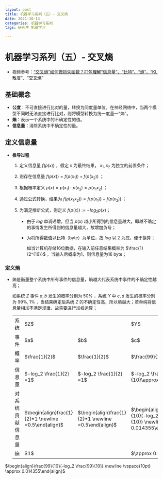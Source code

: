 ```yaml
---
layout: post
title: 机器学习系列（五）- 交叉熵
date: 2021-10-13
categories: 机器学习系列
tags: 研究生 机器学习

---
```


# 机器学习系列（五）- 交叉熵

- 视频参考：[“交叉熵”如何做损失函数？打包理解“信息量”、“比特”、“熵”、“KL散度”、“交叉熵”](https://www.bilibili.com/video/BV15V411W7VB)

## 基础概念

- **公度**：不可直接进行比对的量，转换为同度量单位。在神经网络中，当两个模型不同时无法直接进行比对，则将模型转换为统一度量—“熵”。
- **熵**：表示一个系统中的不确定性的值。
- **信息量**：消除系统中不确定性的量。

## 定义信息量

- **推导过程**

  1. 定义信息量 $f(p(x))$ ，假定 $x$ 为最终结果， $x_1,x_2$ 为独立的前置条件；

  2. 则存在信息量 $f(p(x))=f(p(x_1))+f(p(x_2))$ ；

  3. 根据概率定义 $p(x)=p(x_1)·p(x_2)=p(x_1x_2)$ ；

  4. 通过公式转换，结果为 $f(p(x_1x_2))=f(p(x_1))+f(p(x_2))$ ；

  5. 为满足推断公式，则定义 $f(p(x)):=-log_2p(x)$；

     - 由于 $log$ 单调递增，但当 $p(x)$ 越小所得到的信息量越大，即越不确定的事情发生所得到的信息量越大，故增加负号；

     - 为将所得数值以比特（byte）为单位，故 $log$ 以 2 为底，便于换算；

       如当计算机存储16位数据，在输入前任意结果概率为 $\frac{1}{2^{16}}$ ，当输入后概率为1，则信息量为16 byte；

### 定义熵

- 熵是衡量整个系统中所有事件的信息量，熵越大代表系统中事件的不确定性越高；

  如系统 $Z$ 事件 $a,b$ 发生的概率分别为 $50\%$ ，系统 $Y$ 中 $c,d$ 发生的概率分别为 $99\%,1\%$ ，当结果确定后系统 $Z$ 的不确定性高，所以熵越大；若单纯将信息量相加不满足规律，故需要进行加权运算；

  <table>
      <tr>
          <td>系统</td>
          <td colspan="2">$Z$</td>
          <td colspan="2">$Y$</td>
      </tr>
      <tr>
          <td>事件</td>
          <td>$a$</td>
          <td>$b$</td>
          <td>$c$</td>
          <td>$d$</td>
      </tr>
      <tr>
          <td>概率</td>
          <td>$\frac{1}{2}$</td>
          <td>$\frac{1}{2}$</td>
          <td>$\frac{99}{100}$</td>
          <td>$\frac{1}{100}$</td>
      </tr>
      <tr>
          <td>信息量</td>
          <td>$-log_2 \frac{1}{2} =1$</td>
          <td>$-log_2 \frac{1}{2} =1$</td>
          <td>$-log_2 \frac{99}{10}\approx 0.0145$</td>
          <td>$-log_2 \frac{1}{10}\approx 6.6439$</td>
      </tr>
      <tr>
          <td>对系统贡献信息量</td>
          <td>$\begin{align}frac{1}{2}*1 \newline =0.5\end{align}$</td>
          <td>$\begin{align}frac{1}{2}*1 \newline =0.5\end{align}$</td>
          <td>$\begin{align}\frac{99}{10}(-log_2 \frac{99}{10}) \newline \approx 0.014355\end{align}$</td>
          <td>$\begin{align}\frac{99}{10}(-log_2 \frac{1}{10}) \newline \approx 0.066439\end{align}$</td>
      </tr>
      <tr>
          <td>熵</td>
          <td colspan="2">$1$</td>
          <td colspan="2">$\approx 0.080794$</td>
      </tr>
  </table>

$\begin{align}\frac{99}{10}(-log_2 \frac{99}{10}) \newline \vspace{10pt} \approx 0.014355\end{align}$

